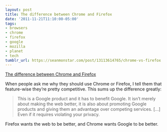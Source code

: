 ```yaml
---
layout: post
title: The difference between Chrome and Firefox
date: '2011-11-21T11:10:00-05:00'
tags:
- browsers
- chrome
- firefox
- google
- mozilla
- planet
- tech
tumblr_url: https://seanmonstar.com/post/13113614765/chrome-vs-firefox
---
```

[The difference between Chrome and Firefox](http://adblockplus.org/blog/google-chrome-and-pre-installed-web-apps)  

When people ask me why they should use Chrome or Firefox, I tell them that feature-wise they’re pretty competitive. This sums up the difference greatly:

> This is a Google product and it has to benefit Google. It isn’t merely about making the web better, it is also about promoting Google products and giving them an advantage over competing services. […] Even if it requires violating your privacy.

Firefox wants the web to be better, and Chrome wants Google to be better.

